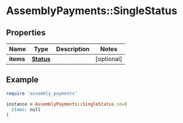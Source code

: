 # AssemblyPayments::SingleStatus

## Properties

| Name | Type | Description | Notes |
| ---- | ---- | ----------- | ----- |
| **items** | [**Status**](Status.md) |  | [optional] |

## Example

```ruby
require 'assembly_payments'

instance = AssemblyPayments::SingleStatus.new(
  items: null
)
```

